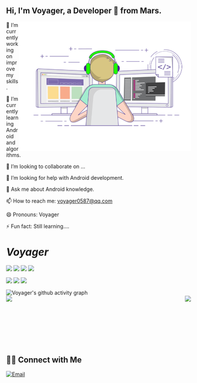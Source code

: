 ## Hi, I'm Voyager, a Developer 🚀 from Mars.
<img align="right" alt="GIF" src="https://raw.githubusercontent.com/Wenlong-Guo/open-assets/main/img/blog/gif3.gif" width="470"/>


🔭 I’m currently working on improve my skills.

🌱 I’m currently learning Android and algorithms.

👯 I’m looking to collaborate on ...

🤔 I’m looking for help with Android development.

💬 Ask me about Android knowledge.

📫 How to reach me: voyager0587@qq.com

😄 Pronouns: Voyager

⚡ Fun fact: Still learning....

# ***Voyager***




![](https://img.shields.io/badge/Android-Developer-brightgreen) ![](https://img.shields.io/badge/Kotlin-Lover-blueviolet) ![](https://img.shields.io/badge/Java-Enthusiast-yellow) ![](https://img.shields.io/badge/Exp-4+yrs-red)
<p>

  
  <!-- Your languages and tools. Be careful with the alignment. 
  You can use this sites to get logos: https://www.vectorlogo.zone or https://simpleicons.org/
  -->
  <code><img width="10%" src="https://www.vectorlogo.zone/logos/java/java-ar21.svg"></code>
  <code><img width="10%" src="https://www.vectorlogo.zone/logos/kotlinlang/kotlinlang-ar21.svg"></code>
  <code><img width="10%" src="https://www.vectorlogo.zone/logos/android/android-ar21.svg"></code>
  <br />

</p>

<!--
<div align="center">
    <img  src="https://github-readme-streak-stats.herokuapp.com/?user=Voyager0587&theme=cobalt&hide_border=true" />
</div>

-->
<img src="https://github-readme-activity-graph.vercel.app/graph?username=Voyager0587&theme=react-dark" alt="Voyager's github activity graph"  />
<div align="center">
  
<img height='160' src="https://github-readme-stats.vercel.app/api/top-langs/?username=Voyager0587&layout=compact&langs_count=8&theme=cobalt" align="left" />
<img height='160' src="https://github-readme-stats.vercel.app/api?username=Voyager0587&show_icons=true&theme=cobalt" align="right" />
</div>


<br/><br/><br/><br/><br/>
 <br/>
  <br/>


  
<p>
 
<h2>🤝🏻 Connect with Me</h2> 





<p align="left">
<a href="mailto:voyager0587@qq.com"><img alt="Email" src="https://img.shields.io/badge/Email-voyager0587@qq.com-blue?style=flat-square&logo=gmail"></a>
</p>















